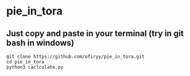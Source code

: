 # pie_in_tora

## Just copy and paste in your terminal (try in git bash in windows)
```
git clone https://github.com/ofiryy/pie_in_tora.git
cd pie_in_tora
python3 caclculate.py

```
